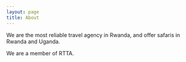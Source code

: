 ```yaml
---
layout: page
title: About
---
```


We are the most reliable travel agency in Rwanda, and offer safaris in Rwanda and Uganda. 

We are a member of RTTA. 